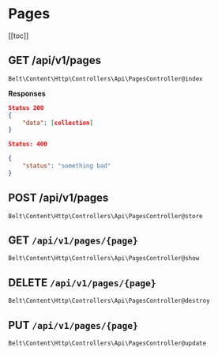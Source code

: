 # Pages

[[toc]]

## GET /api/v1/pages

`Belt\Content\Http\Controllers\Api\PagesController@index`

<ApiParamGrid :params="['perPage', 'page']" />

**Responses**

``` json
Status 200
{
    "data": [collection]
}
```

``` json
Status: 400

{
    "status": "something bad"
}
```

## POST /api/v1/pages

`Belt\Content\Http\Controllers\Api\PagesController@store`

## GET `/api/v1/pages/{page}`

`Belt\Content\Http\Controllers\Api\PagesController@show`

## DELETE `/api/v1/pages/{page}`

`Belt\Content\Http\Controllers\Api\PagesController@destroy`

## PUT `/api/v1/pages/{page}`

`Belt\Content\Http\Controllers\Api\PagesController@update`